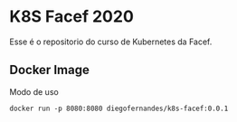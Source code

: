 # K8S Facef 2020
Esse é o repositorio do curso de Kubernetes da Facef.


## Docker Image

Modo de uso
```
docker run -p 8080:8080 diegofernandes/k8s-facef:0.0.1
```


